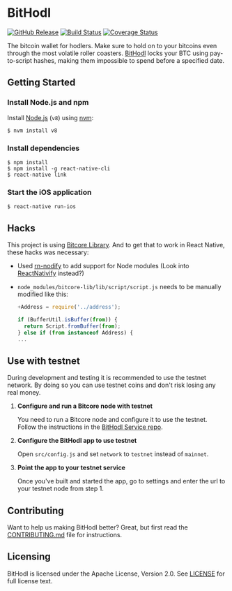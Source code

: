 BitHodl
=======

[![GitHub Release](https://img.shields.io/github/release/blockfirm/bithodl-app.svg?style=flat-square)](https://github.com/blockfirm/bithodl-app/releases)
[![Build Status](https://img.shields.io/travis/blockfirm/bithodl-app.svg?branch=master&style=flat-square)](https://travis-ci.org/blockfirm/bithodl-app)
[![Coverage Status](https://img.shields.io/coveralls/blockfirm/bithodl-app.svg?style=flat-square)](https://coveralls.io/r/blockfirm/bithodl-app)

The bitcoin wallet for hodlers. Make sure to hold on to your bitcoins even
through the most volatile roller coasters. [BitHodl](https://bithodl.com/)
locks your BTC using pay-to-script hashes, making them impossible to spend
before a specified date.

## Getting Started

### Install Node.js and npm

Install [Node.js](https://nodejs.org) (`v8`) using [nvm](https://github.com/creationix/nvm):

	$ nvm install v8

### Install dependencies

	$ npm install
	$ npm install -g react-native-cli
	$ react-native link

### Start the iOS application

	$ react-native run-ios

## Hacks

This project is using [Bitcore Library](https://bitcore.io/api/). And to get that to work in React Native, these hacks was necessary:

* Used [rn-nodify](https://github.com/mvayngrib/rn-nodeify) to add support for Node modules
  (Look into [ReactNativify](https://github.com/philikon/ReactNativify) instead?)

* `node_modules/bitcore-lib/lib/script/script.js` needs to be manually modified like this:
   ```javascript
   +Address = require('../address');

   if (BufferUtil.isBuffer(from)) {
     return Script.fromBuffer(from);
   } else if (from instanceof Address) {
   ...
   ```

## Use with testnet

During development and testing it is recommended to use the testnet network. By doing so you can
use testnet coins and don't risk losing any real money.

1. **Configure and run a Bitcore node with testnet**

   You need to run a Bitcore node and configure it to use the testnet.
   Follow the instructions in the [BitHodl Service repo](https://github.com/blockfirm/bithodl-service).

2. **Configure the BitHodl app to use testnet**

   Open `src/config.js` and set `network` to `testnet` instead of `mainnet`.

3. **Point the app to your testnet service**

   Once you've built and started the app, go to settings and enter the url to your testnet node
   from step 1.

## Contributing

Want to help us making BitHodl better? Great, but first read the
[CONTRIBUTING.md](CONTRIBUTING.md) file for instructions.

## Licensing

BitHodl is licensed under the Apache License, Version 2.0.
See [LICENSE](LICENSE) for full license text.
